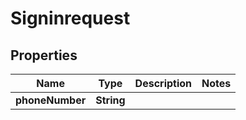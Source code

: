 

# Signinrequest


## Properties

| Name | Type | Description | Notes |
|------------ | ------------- | ------------- | -------------|
|**phoneNumber** | **String** |  |  |



